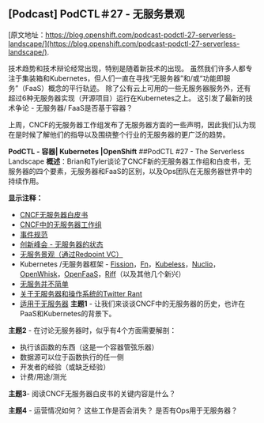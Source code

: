 ## [Podcast] PodCTL＃27 - 无服务景观
[原文地址：https://blog.openshift.com/podcast-podctl-27-serverless-landscape/](https://blog.openshift.com/podcast-podctl-27-serverless-landscape/).

技术趋势和技术辩论经常出现，特别是随着新技术的出现。 虽然我们许多人都专注于集装箱和Kubernetes，但人们一直在寻找“无服务器”和/或“功能即服务”（FaaS）概念的平行轨迹。 除了公有云上可用的一些无服务器服务外，还有超过6种无服务器实现（开源项目）运行在Kubernetes之上。 这引发了最新的技术争论 - 无服务器/ FaaS是否基于容器？

上周，CNCF的无服务器工作组发布了无服务器方面的一些声明，因此我们认为现在是时候了解他们的指导以及围绕整个行业的无服务器的更广泛的趋势。

**PodCTL - 容器| Kubernetes |OpenShift**
##PodCTL #27 - The Serverless Landscape
**概述**：Brian和Tyler谈论了CNCF新的无服务器工作组和白皮书，无服务器的四个要素，无服务器和FaaS的区别，以及Ops团队在无服务器世界中的持续作用。

**显示注释：**

* [CNCF无服务器白皮书](https://github.com/cncf/wg-serverless/tree/master/whitepaper#cncf-serverless-whitepaper-v10)    
* [CNCF中的无服务器工作组](https://www.slideshare.net/DanielKrook/event-specifications-state-of-the-serverless-landscape-and-other-news-from-the-cncf-serverless-working-group)  
* [事件规范](https://cloudevents.io/)
* [创新峰会 - 无服务器的状态](http://calcotestudios.com/talks/slides-innovate-summit-2017-state-of-serverless-the-cncf.html#/)
* [无服务景观（通过Redpoint VC）](https://medium.com/memory-leak/serverless-cloud-native-landscape-new-from-redpoint-ventures-and-the-cloud-native-computing-181711d885f7)
*  Kubernetes /无服务器框架 -  [Fission](http://fission.io/)，[Fn](https://fnproject.io/)，[Kubeless](http://kubeless.io/)，[Nuclio](https://nuclio.io/)，[OpenWhisk](https://openwhisk.apache.org/)，[OpenFaaS](https://www.openfaas.com/)，[Riff](https://github.com/projectriff/riff)（以及其他几个新兴）
* [无服务并不简单](https://medium.com/m/global-identity?redirectUrl=https://medium.freecodecamp.org/serverless-is-cheaper-not-simpler-a10c4fc30e49)
* [关于无服务器和操作系统的Twitter Rant](https://twitter.com/ibuildthecloud/status/965781691078868992)
* [适用于无服务器](https://opensource.com/article/17/8/ansible-serverless-applications)
**主题1** - 让我们来谈谈CNCF中的无服务器的历史，也许在PaaS和Kubernetes的背景下。

**主题2** - 在讨论无服务器时，似乎有4个方面需要解剖：

* 执行该函数的东西（这是一个容器管弦乐器）
* 数据源可以位于函数执行的任一侧
* 开发者的经验（或缺乏经验）
* 计费/用途/测光

**主题3**- 阅读CNCF无服务器白皮书的关键内容是什么？

**主题4** - 运营情况如何？ 这些工作是否会消失？ 是否有Ops用于无服务器？


